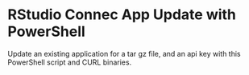 # RStudio Connec App Update with PowerShell
Update an existing application for a tar gz file, and an api key with this PowerShell script and CURL binaries.
